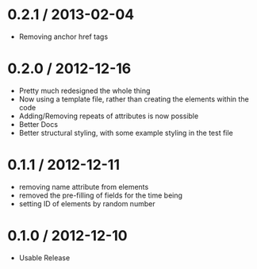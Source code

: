 0.2.1 / 2013-02-04
==================
* Removing anchor href tags

0.2.0 / 2012-12-16
==================
* Pretty much redesigned the whole thing
* Now using a template file, rather than creating the elements within the code
* Adding/Removing repeats of attributes is now possible
* Better Docs
* Better structural styling, with some example styling in the test file


0.1.1 / 2012-12-11
==================
* removing name attribute from elements
* removed the pre-filling of fields for the time being
* setting ID of elements by random number


0.1.0 / 2012-12-10
==================
* Usable Release